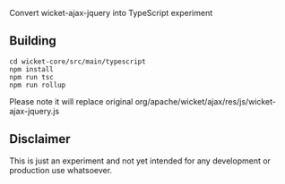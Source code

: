 Convert wicket-ajax-jquery into TypeScript experiment

## Building
```cd wicket-core/src/main/typescript```  
```npm install```  
```npm run tsc```  
```npm run rollup``` 

Please note it will replace original org/apache/wicket/ajax/res/js/wicket-ajax-jquery.js

## Disclaimer
This is just an experiment and not yet intended for any development or production use whatsoever.